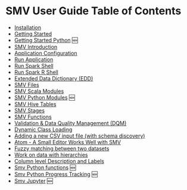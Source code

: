 # SMV User Guide Table of Contents

* [Installation](smv_install.md)
* [Getting Started](getting_started.md)
* [Getting Started Python](getting_started_python.md) :new:
* [SMV Introduction](smv_intro.md)
* [Application Configuration](app_config.md)
* [Run Application](run_app.md)
* [Run Spark Shell](run_shell.md)
* [Run Spark R Shell](smv_r.md)
* [Extended Data Dictionary (EDD)](edd.md)
* [SMV Files](smv_file.md)
* [SMV Scala Modules](smv_module.md)
* [SMV Python Modules](smv_module_python.md) :new:
* [SMV Hive Tables](smv_hive.md)
* [SMV Stages](smv_stages.md)
* [SMV Functions](functions.md)
* [Validation & Data Quality Management (DQM)](dqm.md)
* [Dynamic Class Loading](class_loader.md)
* [Adding a new CSV input file (with schema discovery)](schema_discovery.md)
* [Atom - A Small Editor Works Well with SMV](atom.md)
* [Fuzzy matching between two datasets](smv_entity_matcher.md)
* [Work on data with hierarchies](smv_hier.md)
* [Column level Description and Labels](smv_desc_label.md)
* [Smv Python functions](smv_python_funcs.md) :new:
* [Smv Python Progress Tracking](smv_python_progress.md) :new:
* [Smv Jupyter](smv_jupyter.md) :new:

